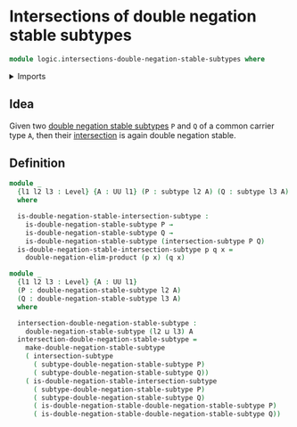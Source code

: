 # Intersections of double negation stable subtypes

```agda
module logic.intersections-double-negation-stable-subtypes where
```

<details><summary>Imports</summary>

```agda
open import foundation.intersections-subtypes
open import foundation.subtypes
open import foundation.universe-levels

open import logic.double-negation-elimination
open import logic.double-negation-stable-subtypes
```

</details>

## Idea

Given two
[double negation stable subtypes](logic.double-negation-stable-subtypes.md) `P`
and `Q` of a common carrier type `A`, then their
[intersection](foundation.intersections-subtypes.md) is again double negation
stable.

## Definition

```agda
module _
  {l1 l2 l3 : Level} {A : UU l1} (P : subtype l2 A) (Q : subtype l3 A)
  where

  is-double-negation-stable-intersection-subtype :
    is-double-negation-stable-subtype P →
    is-double-negation-stable-subtype Q →
    is-double-negation-stable-subtype (intersection-subtype P Q)
  is-double-negation-stable-intersection-subtype p q x =
    double-negation-elim-product (p x) (q x)

module _
  {l1 l2 l3 : Level} {A : UU l1}
  (P : double-negation-stable-subtype l2 A)
  (Q : double-negation-stable-subtype l3 A)
  where

  intersection-double-negation-stable-subtype :
    double-negation-stable-subtype (l2 ⊔ l3) A
  intersection-double-negation-stable-subtype =
    make-double-negation-stable-subtype
    ( intersection-subtype
      ( subtype-double-negation-stable-subtype P)
      ( subtype-double-negation-stable-subtype Q))
    ( is-double-negation-stable-intersection-subtype
      ( subtype-double-negation-stable-subtype P)
      ( subtype-double-negation-stable-subtype Q)
      ( is-double-negation-stable-double-negation-stable-subtype P)
      ( is-double-negation-stable-double-negation-stable-subtype Q))
```
